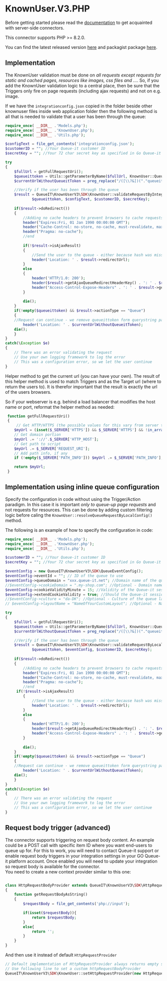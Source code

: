 # KnownUser.V3.PHP
Before getting started please read the [documentation](https://github.com/queueit/Documentation/tree/main/serverside-connectors) to get acquainted with server-side connectors.

This connector supports PHP >= 8.2.0.

You can find the latest released version [here](https://github.com/queueit/KnownUser.V3.PHP/releases/latest) and packagist package [here](https://packagist.org/packages/queueit/knownuserv3).

## Implementation
The KnownUser validation must be done on *all requests except requests for static and cached pages, resources like images, css files and ...*. 
So, if you add the KnownUser validation logic to a central place, then be sure that the Triggers only fire on page requests (including ajax requests) and not on e.g. image.

If we have the `integrationconfig.json` copied  in the folder beside other knownuser files inside web application folder then 
the following method is all that is needed to validate that a user has been through the queue:
 
```php
require_once( __DIR__ .'Models.php');
require_once( __DIR__ .'KnownUser.php');
require_once( __DIR__ .'Utils.php');

$configText = file_get_contents('integrationconfig.json');
$customerID = ""; //Your Queue-it customer ID
$secretKey = ""; //Your 72 char secret key as specified in Go Queue-it self-service platform

try
{
    $fullUrl = getFullRequestUri();
    $queueittoken = Utils::getParameterByName($fullUrl, KnownUser::QueueItTokenKey);
    $currentUrlWithoutQueueitToken = preg_replace("/([\\?&])("."queueittoken"."=[^&]*)/i", "", $fullUrl);

    //Verify if the user has been through the queue
    $result = QueueIT\KnownUserV3\SDK\KnownUser::validateRequestByIntegrationConfig($currentUrlWithoutQueueitToken, 
			$queueittoken, $configText, $customerID, $secretKey);
		
    if($result->doRedirect())
    {
        //Adding no cache headers to prevent browsers to cache requests
        header("Expires:Fri, 01 Jan 1990 00:00:00 GMT");
        header("Cache-Control: no-store, no-cache, must-revalidate, max-age=0");
        header("Pragma: no-cache");
        //end
    
        if(!$result->isAjaxResult)
        {
            //Send the user to the queue - either because hash was missing or because is was invalid
            header('Location: ' . $result->redirectUrl);		            
        }
        else
        {
            header('HTTP/1.0: 200');
            header($result->getAjaxQueueRedirectHeaderKey() . ': ' . $result->getAjaxRedirectUrl());            
            header("Access-Control-Expose-Headers" . ': ' . $result->getAjaxQueueRedirectHeaderKey());            
        }
		
        die();
    }
    if(!empty($queueittoken) && $result->actionType == "Queue")
    {        
	//Request can continue - we remove queueittoken form querystring parameter to avoid sharing of user specific token
        header('Location: ' . $currentUrlWithoutQueueitToken);
	die();
    }
}
catch(\Exception $e)
{
    // There was an error validating the request
    // Use your own logging framework to log the error
    // This was a configuration error, so we let the user continue
}
```

Helper method to get the current url (you can have your own).
The result of this helper method is used to match Triggers and as the Target url (where to return the users to).
It is therefor important that the result is exactly the url of the users browsers. 

So if your webserver is e.g. behind a load balancer that modifies the host name or port, reformat the helper method as needed:
```php
 function getFullRequestUri()
 {
     // Get HTTP/HTTPS (the possible values for this vary from server to server)
    $myUrl = (isset($_SERVER['HTTPS']) && $_SERVER['HTTPS'] && !in_array(strtolower($_SERVER['HTTPS']),array('off','no'))) ? 'https' : 'http';
    // Get domain portion
    $myUrl .= '://'.$_SERVER['HTTP_HOST'];
    // Get path to script
    $myUrl .= $_SERVER['REQUEST_URI'];
    // Add path info, if any
    if (!empty($_SERVER['PATH_INFO'])) $myUrl .= $_SERVER['PATH_INFO'];

    return $myUrl; 
 }
```

## Implementation using inline queue configuration
Specify the configuration in code without using the Trigger/Action paradigm. In this case it is important *only to queue-up page requests* and not requests for resources. 
This can be done by adding custom filtering logic before caling the `KnownUser::resolveQueueRequestByLocalConfig()` method. 

The following is an example of how to specify the configuration in code:

```php
require_once( __DIR__ .'Models.php');
require_once( __DIR__ .'KnownUser.php');
require_once( __DIR__ .'Utils.php');

$customerID = ""; //Your Queue-it customer ID
$secretKey = ""; //Your 72 char secret key as specified in Go Queue-it self-service platform

$eventConfig = new QueueIT\KnownUserV3\SDK\QueueEventConfig();
$eventConfig->eventId = ""; // ID of the queue to use
$eventConfig->queueDomain = "xxx.queue-it.net"; //Domain name of the queue.
//$eventConfig->cookieDomain = ".my-shop.com"; //Optional - Domain name where the Queue-it session cookie should be saved.
$eventConfig->cookieValidityMinute = 15; //Validity of the Queue-it session cookie should be positive number.
$eventConfig->extendCookieValidity = true; //Should the Queue-it session cookie validity time be extended each time the validation runs? 
//$eventConfig->culture = "da-DK"; //Optional - Culture of the queue layout in the format specified here: https://msdn.microsoft.com/en-us/library/ee825488(v=cs.20).aspx. If unspecified then settings from Event will be used.
// $eventConfig->layoutName = "NameOfYourCustomLayout"; //Optional - Name of the queue layout. If unspecified then settings from Event will be used.

try
{    
    $fullUrl = getFullRequestUri();
    $queueittoken = Utils::getParameterByName($fullUrl, KnownUser::QueueItTokenKey);
    $currentUrlWithoutQueueitToken = preg_replace("/([\\?&])("."queueittoken"."=[^&]*)/i", "", $fullUrl);

    //Verify if the user has been through the queue
    $result = QueueIT\KnownUserV3\SDK\KnownUser::validateRequestByLocalEventConfig($currentUrlWithoutQueueitToken, 
			$queueittoken, $eventConfig, $customerID, $secretKey);
	
    if($result->doRedirect())
    {
        //Adding no cache headers to prevent browsers to cache requests
        header("Expires:Fri, 01 Jan 1990 00:00:00 GMT");
        header("Cache-Control: no-store, no-cache, must-revalidate, max-age=0");
        header("Pragma: no-cache");
        //end
	 if(!$result->isAjaxResult)
        {
            //Send the user to the queue - either because hash was missing or because is was invalid
            header('Location: ' . $result->redirectUrl);		            
        }
        else
        {
            header('HTTP/1.0: 200');
            header($result->getAjaxQueueRedirectHeaderKey() . ': '. $result->getAjaxRedirectUrl());            
            header("Access-Control-Expose-Headers" . ': ' . $result->getAjaxQueueRedirectHeaderKey());            
        }
        
        die();
    }
    if(!empty($queueittoken) && $result->actionType == "Queue")
    {        
	//Request can continue - we remove queueittoken form querystring parameter to avoid sharing of user specific token
        header('Location: ' . $currentUrlWithoutQueueitToken);
	die();
    }
}
catch(\Exception $e)
{
    // There was an error validating the request
    // Use your own logging framework to log the error
    // This was a configuration error, so we let the user continue
}
```
## Request body trigger (advanced)

The connector supports triggering on request body content. An example could be a POST call with specific item ID where you want end-users to queue up for.
For this to work, you will need to contact Queue-it support or enable request body triggers in your integration settings in your GO Queue-it platform account.
Once enabled you will need to update your integration so request body is available for the connector.  
You need to create a new context provider similar to this one:

```php

class HttpRequestBodyProvider extends QueueIT\KnownUserV3\SDK\HttpRequestProvider
{
    function getRequestBodyAsString()
    {
        $requestBody = file_get_contents('php://input');

        if(isset($requestBody)){
            return $requestBody;
        }
        else{
            return '';            
        }
    }
}

```

And then use it instead of default `HttpRequestProvider`

```php
// Default implementation of HttpRequestProvider always returns empty string as request body. 
// Use following line to set a custom httpRequestBodyProvider
QueueIT\KnownUserV3\SDK\KnownUser::setHttpRequestProvider(new HttpRequestBodyProvider());
```
